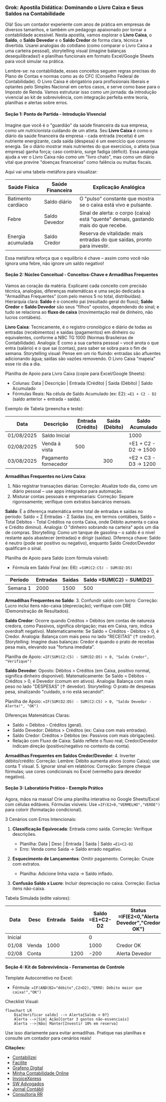 ### Grok: Apostila Didática: Dominando o Livro Caixa e Seus Saldos na Contabilidade

Olá! Sou um contador experiente com anos de prática em empresas de diversos tamanhos, e também um pedagogo apaixonado por tornar a contabilidade acessível. Nesta apostila, vamos explorar o **Livro Caixa**, o **Saldo**, o **Saldo Devedor** e o **Saldo Credor** de forma clara, técnica e divertida. Usarei analogias do cotidiano (como comparar o Livro Caixa a uma carteira pessoal), storytelling visual (imagine balanças desequilibradas!) e planilhas funcionais em formato Excel/Google Sheets para você simular na prática. 

Lembre-se: na contabilidade, esses conceitos seguem regras precisas do Plano de Contas e normas como as do CFC (Conselho Federal de Contabilidade). O Livro Caixa é obrigatório para profissionais liberais e optantes pelo Simples Nacional em certos casos, e serve como base para o Imposto de Renda. Vamos estruturar isso como um jornada: da introdução vivencial ao kit de sobrevivência, com integração perfeita entre teoria, planilhas e alertas sobre erros.

#### Seção 1: Ponto de Partida - Introdução Vivencial

Imagine que você é o "guardião" da saúde financeira da sua empresa, como um nutricionista cuidando de um atleta. Seu **Livro Caixa** é como o diário da saúde financeira da empresa - cada entrada (receita) é um nutriente energizante, cada saída (despesa) é um exercício que consome energia. Se o diário mostrar mais nutrientes do que exercícios, o atleta (sua empresa) ganha força; caso contrário, surge fadiga (déficit). Essa analogia ajuda a ver o Livro Caixa não como um "livro chato", mas como um diário vital que previne "doenças financeiras" como falência ou multas fiscais.

Aqui vai uma tabela-metáfora para visualizar:

| Saúde Física       | Saúde Financeira | Explicação Analógica                                                                |
| ------------------ | ---------------- | ----------------------------------------------------------------------------------- |
| Batimento cardíaco | Saldo diário     | O "pulso" constante que mostra se o caixa está vivo e pulsante.                     |
| Febre              | Saldo Devedor    | Sinal de alerta: o corpo (caixa) está "quente" demais, gastando mais do que recebe. |
| Energia acumulada  | Saldo Credor     | Reserva de vitalidade: mais entradas do que saídas, pronto para investir.           |

Essa metáfora reforça que o equilíbrio é chave – assim como você não ignora uma febre, não ignore um saldo negativo!

#### Seção 2: Núcleo Conceitual - Conceitos-Chave e Armadilhas Frequentes

Vamos ao coração da matéria. Explicarei cada conceito com precisão técnica, analogias, diferenças matemáticas e uma seção dedicada a "Armadilhas Frequentes" (com pelo menos 5 no total, distribuídas). Hierarquia clara: **Saldo** é o conceito pai (resultado geral do fluxo); **Saldo Credor** e **Saldo Devedor** são seus "filhos" opostos, dependendo do sinal; e tudo se relaciona ao **fluxo de caixa** (movimentação real de dinheiro, não lucros contábeis).

**Livro Caixa**: Tecnicamente, é o registro cronológico e diário de todas as entradas (recebimentos) e saídas (pagamentos) em dinheiro ou equivalentes, conforme a NBC TG 1000 (Normas Brasileiras de Contabilidade). Analogia: É como a sua carteira pessoal – você anota o que entra (salário) e o que sai (contas), para saber se sobra para o fim de semana. Storytelling visual: Pense em um rio fluindo: entradas são afluentes adicionando água; saídas são vazões removendo. O Livro Caixa "mapeia" esse rio dia a dia.

Planilha de Apoio para Livro Caixa (copie para Excel/Google Sheets):

- Colunas: Data | Descrição | Entrada (Crédito) | Saída (Débito) | Saldo Acumulado
- Fórmulas Reais: Na célula de Saldo Acumulado (ex: E2): `=E1 + C2 - D2` (saldo anterior + entrada - saída).

Exemplo de Tabela (preencha e teste):

| Data       | Descrição            | Entrada (Crédito) | Saída (Débito) | Saldo Acumulado      |
| ---------- | -------------------- | ----------------- | -------------- | -------------------- |
| 01/08/2025 | Saldo Inicial        |                   |                | 1000                 |
| 02/08/2025 | Venda à vista        | 500               |                | =E1 + C2 - D2 → 1500 |
| 03/08/2025 | Pagamento fornecedor |                   | 300            | =E2 + C3 - D3 → 1200 |

**Armadilhas Frequentes no Livro Caixa**:

1. Não registrar transações diárias: Correção: Atualize todo dia, como um diário pessoal – use apps integrados para automação.
2. Misturar contas pessoais e empresariais: Correção: Separe rigorosamente; verifique com extratos bancários mensais.

**Saldo**: É a diferença matemática entre total de entradas e saídas no período: Saldo = Σ Entradas - Σ Saídas (ou, em termos contábeis, Saldo = Total Débitos - Total Créditos na conta Caixa, onde Débito aumenta o caixa e Crédito diminui). Analogia: O "dinheiro sobrando na carteira" após um dia de compras. Storytelling: Como um tanque de gasolina – o saldo é o nível restante após abastecer (entradas) e dirigir (saídas). Diferença chave: Saldo é neutro (pode ser positivo ou negativo), enquanto Saldo Credor/Devedor qualificam o sinal.

Planilha de Apoio para Saldo (com fórmula visível):

- Fórmula em Saldo Final (ex: E6): `=SUM(C2:C5) - SUM(D2:D5)`

| Período  | Entradas | Saídas | Saldo =SUM(C2) - SUM(D2) |
| -------- | -------- | ------ | ------------------------ |
| Semana 1 | 2000     | 1500   | 500                      |

**Armadilhas Frequentes no Saldo**:
3. Confundir saldo com lucro: Correção: Lucro inclui itens não-caixa (depreciação); verifique com DRE (Demonstração de Resultados).

**Saldo Credor**: Ocorre quando Créditos > Débitos (em contas de natureza credora, como Passivos, significa obrigação; mas em Caixa, raro, indica overdraft negativo). Matematicamente: Se Saldo = Créditos - Débitos > 0, é Credor. Analogia: Balança com mais peso no lado "RECEITAS" (↑ credor). Storytelling: Imagine duas balanças: Credor é quando o prato de receitas pesa mais, elevando sua "fortuna imediata".

Planilha de Apoio: `=IF(SUM(C2:C5) - SUM(D2:D5) > 0, "Saldo Credor", "Verifique")`

**Saldo Devedor**: Oposto: Débitos > Créditos (em Caixa, positivo normal, significa dinheiro disponível). Matematicamente: Se Saldo = Débitos - Créditos > 0, é Devedor (comum em ativos). Analogia: Balança com mais peso no lado "DESPESAS" (↑ devedor). Storytelling: O prato de despesas pesa, sinalizando "cuidado, o rio está secando!".

Planilha de Apoio: `=IF(SUM(D2:D5) - SUM(C2:C5) > 0, "Saldo Devedor - Alerta!", "OK")`

Diferenças Matemáticas Claras:

- Saldo = Débitos - Créditos (geral).
- Saldo Devedor: Débitos > Créditos (ex: Caixa com mais entradas).
- Saldo Credor: Créditos > Débitos (ex: Passivos com mais obrigações).
- Relação com Fluxo de Caixa: Saldo reflete o fluxo real; Credor/Devedor indicam direção (positivo/negativo no contexto da conta).

**Armadilhas Frequentes em Saldos Credor/Devedor**:
4. Inverter débito/crédito: Correção: Lembre: Débito aumenta ativos (como Caixa); use conta T visual.
5. Ignorar sinal em relatórios: Correção: Sempre cheque fórmulas; use cores condicionais no Excel (vermelho para devedor negativo).

#### Seção 3: Laboratório Prático - Exemplo Prático

Agora, mãos na massa! Crie uma planilha interativa no Google Sheets/Excel com células editáveis. Fórmulas visíveis: Use `=IF(E2<0,"VERMELHO","VERDE")` para colorir (formatação condicional).

3 Cenários com Erros Intencionais:

1. **Classificação Equivocada**: Entrada como saída. Correção: Verifique descrições.
   
   - Planilha: Data | Desc | Entrada | Saída | Saldo `=E1+C2-D2`
   - Erro: Venda como Saída → Saldo errado negativo.

2. **Esquecimento de Lançamentos**: Omitir pagamento. Correção: Cruze com extratos.
   
   - Planilha: Adicione linha vazia → Saldo inflado.

3. **Confusão Saldo x Lucro**: Incluir depreciação no caixa. Correção: Exclua itens não-caixa.

Tabela Simulada (edite valores):

| Data    | Desc  | Entrada | Saída | Saldo =E1+C2-D2 | Status =IF(E2<0,"Alerta Devedor","Credor OK") |
| ------- | ----- | ------- | ----- | --------------- | --------------------------------------------- |
| Inicial |       |         |       | 0               |                                               |
| 01/08   | Venda | 1000    |       | 1000            | Credor OK                                     |
| 02/08   | Conta |         | 1200  | -200            | Alerta Devedor                                |

#### Seção 4: Kit de Sobrevivência - Ferramentas de Controle

Template Autocorretivo no Excel:

- Fórmula: `=IF(AND(B2="débito",C2>D2),"ERRO: Débito maior que caixa!","OK")`

Checklist Visual:

```mermaid
flowchart LR
    Dia[Verificar saldo] --> Alerta{Saldo < 0?}
    Alerta -->|Sim| Ação[Cortar 3 gastos não-essenciais]
    Alerta -->|Não| Manter[Investir 10% em reserva]
```

Use isso diariamente para evitar armadilhas. Pratique nas planilhas e consulte um contador para cenários reais!

**Citações:**

- [Contabilizei](https://www.contabilizei.com.br/contabilidade-online/livro-caixa/)
- [Facilite](https://www.facilite.co/livro-caixa)
- [Grafeno Digital](https://grafeno.digital/blog/saldo-credor-tudo-o-que-voce-precisa-saber/)
- [Minha Contabilidade Online](https://www.minhacontabilidadeonline.com.br/post-blog/livro-caixa-como-preencher-e-evitar-erros-comuns/)
- [InvoiceXpress](https://invoicexpress.com/blog/debitos-e-creditos-o-que-sao-contabilidade/)
- [SW Advogados](https://sw.adv.br/civel/saldo-credor-e-devedor-o-que-e-e-como-funciona/)
- [Jornal Contábil](https://www.jornalcontabil.com.br/noticia/escrituracao-de-livros-contabeis-veja-os-principais-erros-e-retificacoes/)
- [Consultoria RR](https://www.consultoriarr.com.br/erros-no-fluxo-de-caixa-quais-os-mais-comuns-e-como-evita-los/)

